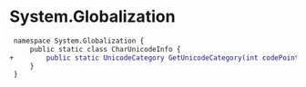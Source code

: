 # System.Globalization

``` diff
 namespace System.Globalization {
     public static class CharUnicodeInfo {
+        public static UnicodeCategory GetUnicodeCategory(int codePoint);
     }
 }
```
